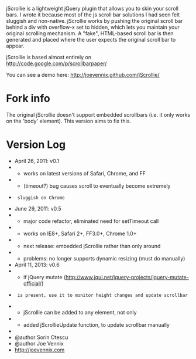 jScrollie is a lightweight jQuery plugin that allows you to skin your scroll bars. I wrote it because most of the js scroll bar solutions I had seen felt sluggish and non-native. jScrollie works by pushing the original scroll bar behind a div with overflow-x set to hidden, which lets you maintain your original scrolling mechanism. A "fake", HTML-based scroll bar is then generated and placed where the user expects the original scroll bar to appear.

jScrollie is based almost entirely on http://code.google.com/p/scrollbarpaper/

You can see a demo here: http://joevennix.github.com/jScrollie/

Fork info
=========

The original jScrollie doesn't support embedded scrollbars (i.e. it only works on the 'body' element).
This version aims to fix this.

Version Log
===========

 *  April 26, 2011: v0.1
 *    - works on latest versions of Safari, Chrome, and FF
 *    - (timeout?) bug causes scroll to eventually become extremely
 *      sluggish on Chrome
 *  June 29, 2011:  v0.5
 *    - major code refactor, eliminated need for setTimeout call
 *    - works on IE8+, Safari 2+, FF3.0+, Chrome 1.0+
 *    - next release: embedded jScrollie rather than only around <body>
 *    - problems: no longer supports dynamic resizing (must do manually)
 *  April 11, 2013: v0.6
 *    - if jQuery mutate (http://www.jqui.net/jquery-projects/jquery-mutate-official/) 
 *      is present, use it to monitor height changes and update scrollbar
 *    - jScrollie can be added to any element, not only <body>
 *    - added jScrollieUpdate function, to update scrollbar manually
 *
 *  @author Sorin Otescu
 *  @author Joe Vennix
 *  http://joevennix.com
